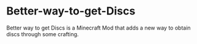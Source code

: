 # Better-way-to-get-Discs
Better way to get Discs is a Minecraft Mod that adds a new way to obtain discs through some crafting.
